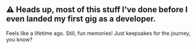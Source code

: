 ## ⚠️ Heads up, most of this stuff I've done before I even landed my first gig as a developer. 

Feels like a lifetime ago. Still, fun memories! Just keepsakes for the journey, you know?
